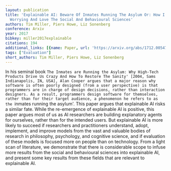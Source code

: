 ```yaml
---
layout: publication
title: 'Explainable AI: Beware Of Inmates Running The Asylum Or: How I Learnt To Stop
  Worrying And Love The Social And Behavioural Sciences'
authors: Tim Miller, Piers Howe, Liz Sonenberg
conference: Arxiv
year: 2017
bibkey: miller2017explainable
citations: 194
additional_links: [{name: Paper, url: 'https://arxiv.org/abs/1712.00547'}]
tags: ["Evaluation"]
short_authors: Tim Miller, Piers Howe, Liz Sonenberg
---
```

In his seminal book `The Inmates are Running the Asylum: Why High-Tech
Products Drive Us Crazy And How To Restore The Sanity' [2004, Sams
Indianapolis, IN, USA], Alan Cooper argues that a major reason why software is
often poorly designed (from a user perspective) is that programmers are in
charge of design decisions, rather than interaction designers. As a result,
programmers design software for themselves, rather than for their target
audience, a phenomenon he refers to as the `inmates running the asylum'. This
paper argues that explainable AI risks a similar fate. While the re-emergence
of explainable AI is positive, this paper argues most of us as AI researchers
are building explanatory agents for ourselves, rather than for the intended
users. But explainable AI is more likely to succeed if researchers and
practitioners understand, adopt, implement, and improve models from the vast
and valuable bodies of research in philosophy, psychology, and cognitive
science, and if evaluation of these models is focused more on people than on
technology. From a light scan of literature, we demonstrate that there is
considerable scope to infuse more results from the social and behavioural
sciences into explainable AI, and present some key results from these fields
that are relevant to explainable AI.
